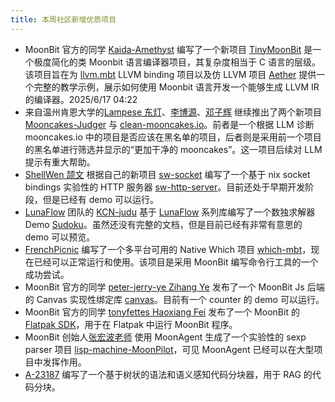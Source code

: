 ```yaml
---
title: 本周社区新增优质项目
---
```


- MoonBit 官方的同学 [Kaida-Amethyst](https://github.com/Kaida-Amethyst) 编写了一个新项目 [TinyMoonBit](https://github.com/Kaida-Amethyst/TinyMoonbit) 是一个极度简化的类 Moonbit 语言编译器项目，其复杂度相当于 C 语言的层级。该项目旨在为 [llvm.mbt](https://github.com/moonbitlang/llvm.mbt) LLVM binding 项目以及仿 LLVM 项目 [Aether](https://github.com/Kaida-Amethyst/Aether) 提供一个完整的教学示例，展示如何使用 Moonbit 语言开发一个能够生成 LLVM IR 的编译器。2025/6/17 04:22
- 来自温州肯恩大学的[Lampese 东灯](https://github.com/Lampese)、[李博源](https://github.com/LilJordan23)、[邓子辉](https://github.com/orgs/WKU-LLM-Collections/people/dengjihui1) 继续推出了两个新项目 [Mooncakes-Judger](https://github.com/WKU-MoonBit-AI-Collections/Mooncakes-Judger) 与 [clean-mooncakes.io](https://mooncakes.moonbit-community.com)。前者是一个根据 LLM 诊断 mooncakes.io 中的项目是否应该在黑名单的项目，后者则是采用前一个项目的黑名单进行筛选并显示的“更加干净的 mooncakes”。这一项目后续对 LLM 提示有重大帮助。
- [ShellWen 颉文](https://github.com/ShellWen) 根据自己的新项目 [sw-socket](https://github.com/moonbit-community/sw-socket) 编写了一个基于 nix socket bindings 实验性的 HTTP 服务器 [sw-http-server](https://github.com/moonbit-community/sw-http-server)。目前还处于早期开发阶段，但是已经有 demo 可以运行。
- [LunaFlow](https://github.com/Luna-Flow) 团队的 [KCN-judu](https://github.com/KCN-judu) 基于 [LunaFlow](https://github.com/Luna-Flow) 系列库编写了一个数独求解器 Demo [Sudoku](https://github.com/KCN-judu/Sudoku)。虽然还没有完整的文档，但是目前已经有非常有意思的 demo 可以预览。
- [FrenchPicnic](https://github.com/FrenchPicnic) 编写了一个多平台可用的 Native Which 项目 [which-mbt](https://github.com/moonbit-community/which-mbt)，现在已经可以正常运行和使用。该项目是采用 MoonBit 编写命令行工具的一个成功尝试。
- MoonBit 官方的同学 [peter-jerry-ye Zihang Ye](https://github.com/peter-jerry-ye) 发布了一个 MoonBit Js 后端的 Canvas 实现性绑定库 [canvas](https://github.com/peter-jerry-ye/canvas)。目前有一个 counter 的 demo 可以运行。
- MoonBit 官方的同学 [tonyfettes Haoxiang Fei](https://github.com/tonyfettes) 发布了一个 MoonBit 的 [Flatpak SDK](https://github.com/tonyfettes/org.freedesktop.Sdk.Extension.moonbit)，用于在 Flatpak 中运行 MoonBit 程序。
- MoonBit 创始人[张宏波老师](https://github.com/bobzhang) 使用 MoonAgent 生成了一个实验性的 sexp parser 项目 [lisp-machine-MoonPilot](https://github.com/bobzhang/lisp-machine-MoonPilot)，可见 MoonAgent 已经可以在大型项目中发挥作用。
- [A-23187](https://github.com/A-23187) 编写了一个基于树状的语法和语义感知代码分块器，用于 RAG 的代码分块。
